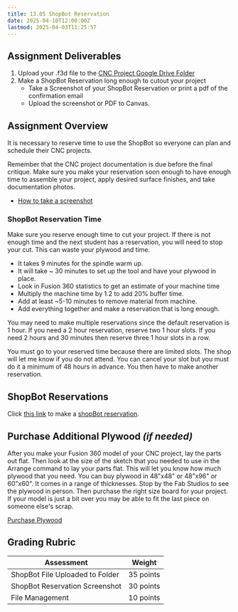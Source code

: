 ```yaml
---
title: 13.05 ShopBot Reservation
date: 2025-04-10T12:00:00Z
lastmod: 2025-04-03T11:25:57
---
```


## Assignment Deliverables

1. Upload your .f3d file to the [CNC Project Google Drive Folder](https://drive.google.com/drive/folders/17Rl_j9kvIo-nTF9qpvY1pnIie4jpIoUv)
2. Make a ShopBot Reservation long enough to cutout your project
   - Take a Screenshot of your ShopBot Reservation or print a pdf of the confirmation email
   - Upload the screenshot or PDF to Canvas.

## Assignment Overview

It is necessary to reserve time to use the ShopBot so everyone can plan and schedule their CNC projects.

Remember that the CNC project documentation is due before the final critique. Make sure you make your reservation soon enough to have enough time to assemble your project, apply desired surface finishes, and take documentation photos.

- [How to take a screenshot](../../../../software/how-to-take-a-screenshot.md)

### ShopBot Reservation Time

Make sure you reserve enough time to cut your project. If there is not enough time and the next student has a reservation, you will need to stop your cut. This can waste your plywood and time.

- It takes 9 minutes for the spindle warm up.
- It will take ~ 30 minutes to set up the tool and have your plywood in place.
- Look in Fusion 360 statistics to get an estimate of your machine time
- Multiply the machine time by 1.2 to add 20% buffer time.
- Add at least ~5-10 minutes to remove material from machine.
- Add everything together and make a reservation that is long enough.

You may need to make multiple reservations since the default reservation is 1 hour. If you need a 2 hour reservation, reserve two 1 hour slots. If you need 2 hours and 30 minutes then reserve three 1 hour slots in a row.

You must go to your reserved time because there are limited slots. The shop will let me know if you do not attend. You can cancel your slot but you must do it a minimum of 48 hours in advance. You then have to make another reservation.

## ShopBot Reservations

Click [this link](https://my.cia.edu/ICS/Departments/Fab_Studios/ShopBot_CNC.jnz) to make a [shopBot reservation](https://my.cia.edu/ICS/Departments/Fab_Studios/ShopBot_CNC.jnz).

## Purchase Additional Plywood _(if needed)_

After you make your Fusion 360 model of your CNC project, lay the parts out flat. Then look at the size of the sketch that you needed to use in the Arrange command to lay your parts flat. This will let you know how much plywood that you need. You can buy plywood in 48"x48" or 48"x96" or 60"x60". It comes in a range of thicknesses. Stop by the Fab Studios to see the plywood in person. Then purchase the right size board for your project. If your model is just a bit over you may be able to fit the last piece on someone else's scrap.

[Purchase Plywood](https://my.cia.edu/ICS/Departments/CIA_Store/Fabrication_Studios/Wood/)

## Grading Rubric

<div class="responsive-table-markdown">

| Assessment                      | Weight    |
| ------------------------------- | --------- |
| ShopBot File Uploaded to Folder | 35 points |
| ShopBot Reservation Screenshot  | 30 points |
| File Management                 | 10 points |

</div>
